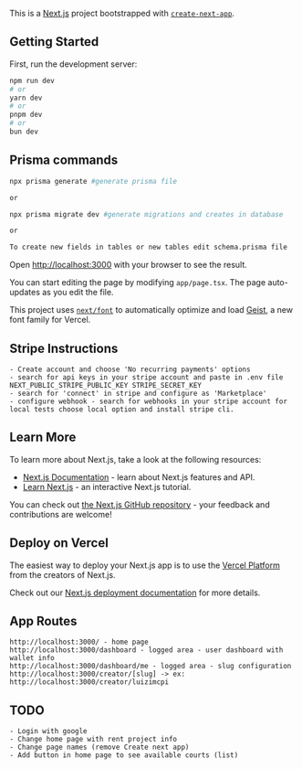 This is a [Next.js](https://nextjs.org) project bootstrapped with [`create-next-app`](https://nextjs.org/docs/app/api-reference/cli/create-next-app).

## Getting Started

First, run the development server:

```bash
npm run dev
# or
yarn dev
# or
pnpm dev
# or
bun dev
```

## Prisma commands
```bash
npx prisma generate #generate prisma file

or

npx prisma migrate dev #generate migrations and creates in database

or

To create new fields in tables or new tables edit schema.prisma file
```

Open [http://localhost:3000](http://localhost:3000) with your browser to see the result.

You can start editing the page by modifying `app/page.tsx`. The page auto-updates as you edit the file.

This project uses [`next/font`](https://nextjs.org/docs/app/building-your-application/optimizing/fonts) to automatically optimize and load [Geist](https://vercel.com/font), a new font family for Vercel.

## Stripe Instructions
```
- Create account and choose 'No recurring payments' options
- search for api keys in your stripe account and paste in .env file NEXT_PUBLIC_STRIPE_PUBLIC_KEY STRIPE_SECRET_KEY
- search for 'connect' in stripe and configure as 'Marketplace' 
- configure webhook - search for webhooks in your stripe account for local tests choose local option and install stripe cli.
```

## Learn More

To learn more about Next.js, take a look at the following resources:

- [Next.js Documentation](https://nextjs.org/docs) - learn about Next.js features and API.
- [Learn Next.js](https://nextjs.org/learn) - an interactive Next.js tutorial.

You can check out [the Next.js GitHub repository](https://github.com/vercel/next.js) - your feedback and contributions are welcome!

## Deploy on Vercel

The easiest way to deploy your Next.js app is to use the [Vercel Platform](https://vercel.com/new?utm_medium=default-template&filter=next.js&utm_source=create-next-app&utm_campaign=create-next-app-readme) from the creators of Next.js.

Check out our [Next.js deployment documentation](https://nextjs.org/docs/app/building-your-application/deploying) for more details.

## App Routes
```
http://localhost:3000/ - home page
http://localhost:3000/dashboard - logged area - user dashboard with wallet info
http://localhost:3000/dashboard/me - logged area - slug configuration 
http://localhost:3000/creator/[slug] -> ex: http://localhost:3000/creator/luizimcpi
```
## TODO
```
- Login with google
- Change home page with rent project info
- Change page names (remove Create next app)
- Add button in home page to see available courts (list)
```
